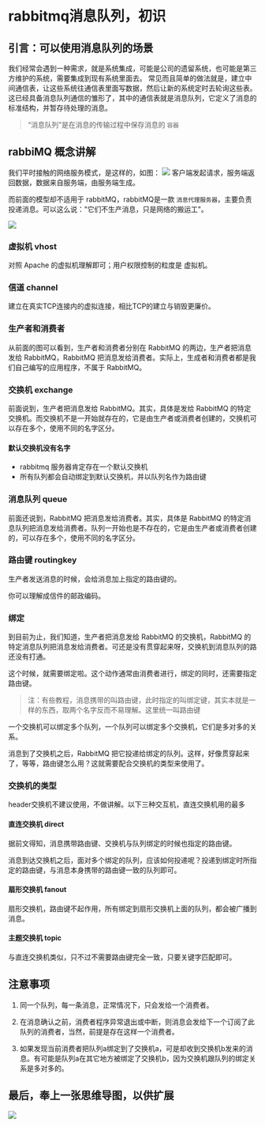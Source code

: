 
# rabbitmq消息队列，初识

## 引言：可以使用消息队列的场景

我们经常会遇到一种需求，就是系统集成，可能是公司的遗留系统，也可能是第三方维护的系统，需要集成到现有系统里面去。
常见而且简单的做法就是，建立中间通信表，让这些系统往通信表里面写数据，然后让新的系统定时去轮询这些表。
这已经具备消息队列通信的雏形了，其中的通信表就是消息队列，它定义了消息的标准结构，并暂存待处理的消息。

> “消息队列”是在消息的传输过程中保存消息的 `容器`

## rabbiMQ 概念讲解

我们平时接触的网络服务模式，是这样的，如图：
![](/images/rabbit2.png)
客户端发起请求，服务端返回数据，数据来自服务端，由服务端生成。

而前面的模型却不适用于 rabbitMQ，rabbitMQ是一款 `消息代理服务器`，主要负责投递消息。可以这么说："它们不生产消息，只是网络的搬运工"。

![](/images/rabbit3.png)

### 虚拟机 vhost

对照 Apache 的虚拟机理解即可；用户权限控制的粒度是 虚拟机。

### 信道 channel

建立在真实TCP连接内的虚拟连接，相比TCP的建立与销毁更廉价。

### 生产者和消费者

从前面的图可以看到，生产者和消费者分别在 RabbitMQ 的两边，生产者把消息发给 RabbitMQ，RabbitMQ 把消息发给消费者。实际上，生成者和消费者都是我们自己编写的应用程序，不属于 RabbitMQ。

### 交换机 exchange

前面说到，生产者把消息发给 RabbitMQ。其实，具体是发给 RabbitMQ 的特定交换机。而交换机不是一开始就存在的，它是由生产者或消费者创建的，交换机可以存在多个，使用不同的名字区分。

#### 默认交换机没有名字
- rabbitmq 服务器肯定存在一个默认交换机
- 所有队列都会自动绑定到默认交换机，并以队列名作为路由键

### 消息队列 queue

前面还说到，RabbitMQ 把消息发给消费者。其实，具体是 RabbitMQ 的特定消息队列把消息发给消费者。队列一开始也是不存在的，它是由生产者或消费者创建的，可以存在多个，使用不同的名字区分。

### 路由键 routingkey

生产者发送消息的时候，会给消息加上指定的路由键的。

你可以理解成信件的邮政编码。

### 绑定

到目前为止，我们知道，生产者把消息发给 RabbitMQ 的交换机，RabbitMQ 的特定消息队列把消息发给消费者。可还是没有贯穿起来呀，交换机到消息队列的路还没有打通。

这个时候，就需要绑定啦。这个动作通常由消费者进行，绑定的同时，还需要指定路由键。

> 注：有些教程，消息携带的叫路由键，此时指定的叫绑定键，其实本就是一样的东西，取两个名字反而不易理解。这里统一叫路由键

一个交换机可以绑定多个队列，一个队列可以绑定多个交换机，它们是多对多的关系。

消息到了交换机之后，RabbitMQ 把它投递给绑定的队列。这样，好像贯穿起来了，等等，路由键怎么用？这就需要配合交换机的类型来使用了。

### 交换机的类型

header交换机不建议使用，不做讲解。以下三种交互机，直连交换机用的最多

#### 直连交换机 direct

据前文得知，消息携带路由键、交换机与队列绑定的时候也指定的路由键。

消息到达交换机之后，面对多个绑定的队列，应该如何投递呢？投递到绑定时所指定的路由键，与消息本身携带的路由键一致的队列即可。

#### 扇形交换机 fanout

扇形交换机，路由键不起作用，所有绑定到扇形交换机上面的队列，都会被广播到消息。

#### 主题交换机 topic

与直连交换机类似，只不过不需要路由键完全一致，只要关键字匹配即可。

## 注意事项

1. 同一个队列，每一条消息，正常情况下，只会发给一个消费者。

2. 在消息确认之前，消费者程序异常退出或中断，则消息会发给下一个订阅了此队列的消费者，当然，前提是存在这样一个消费者。

3. 如果发现当前消费者把队列a绑定到了交换机a，可是却收到交换机b发来的消息。有可能是队列a在其它地方被绑定了交换机b，因为交换机跟队列的绑定关系是多对多的。

## 最后，奉上一张思维导图，以供扩展

![](/images/rabbit1.png)
